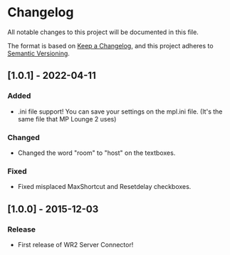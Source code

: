 # Changelog
All notable changes to this project will be documented in this file.

The format is based on [Keep a Changelog](https://keepachangelog.com/en/1.0.0/),
and this project adheres to [Semantic Versioning](https://semver.org/spec/v2.0.0.html).

## [1.0.1] - 2022-04-11
### Added
- .ini file support! You can save your settings on the mpl.ini file. (It's the same file that MP Lounge 2 uses)

### Changed
- Changed the word "room" to "host" on the textboxes.

### Fixed
- Fixed misplaced MaxShortcut and Resetdelay checkboxes.

## [1.0.0] - 2015-12-03
### Release
- First release of WR2 Server Connector!
